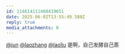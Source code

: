 ```yaml
---
id: 114614111408419651
date: 2025-06-02T13:55:49.580Z
reply: true
media_attachments: 0
---
```


[@jun](https://social.luzhaojun.com/@jun) [@laozhang](https://suo.si/@laozhang) [@laoliu](https://l22.org/@laoliu) 是啊，自己发酵自己蒸

